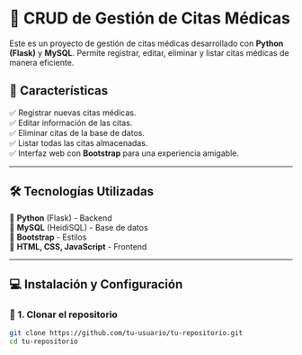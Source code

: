 # 📅 CRUD de Gestión de Citas Médicas

Este es un proyecto de gestión de citas médicas desarrollado con **Python (Flask)** y **MySQL**. Permite registrar, editar, eliminar y listar citas médicas de manera eficiente.

## 🚀 Características
✅ Registrar nuevas citas médicas.  
✅ Editar información de las citas.  
✅ Eliminar citas de la base de datos.  
✅ Listar todas las citas almacenadas.  
✅ Interfaz web con **Bootstrap** para una experiencia amigable.  

---

## 🛠️ Tecnologías Utilizadas
🔹 **Python** (Flask) - Backend  
🔹 **MySQL** (HeidiSQL) - Base de datos  
🔹 **Bootstrap** - Estilos  
🔹 **HTML, CSS, JavaScript** - Frontend  

---

## 💻 Instalación y Configuración

### 🔹 1. Clonar el repositorio
```sh
git clone https://github.com/tu-usuario/tu-repositorio.git
cd tu-repositorio
